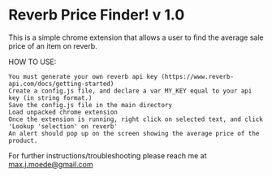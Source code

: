 # Reverb Price Finder! v 1.0

This is a simple chrome extension that allows a user to find the average sale price of an item on reverb.

HOW TO USE:
```
You must generate your own reverb api key (https://www.reverb-api.com/docs/getting-started)
Create a config.js file, and declare a var MY_KEY equal to your api key (in string format.)
Save the config.js file in the main directory
Load unpacked chrome extension
Once the extension is running, right click on selected text, and click 'Lookup 'selection' on reverb'
An alert should pop up on the screen showing the average price of the product.
```

For further instructions/troubleshooting please reach me at max.j.moede@gmail.com
